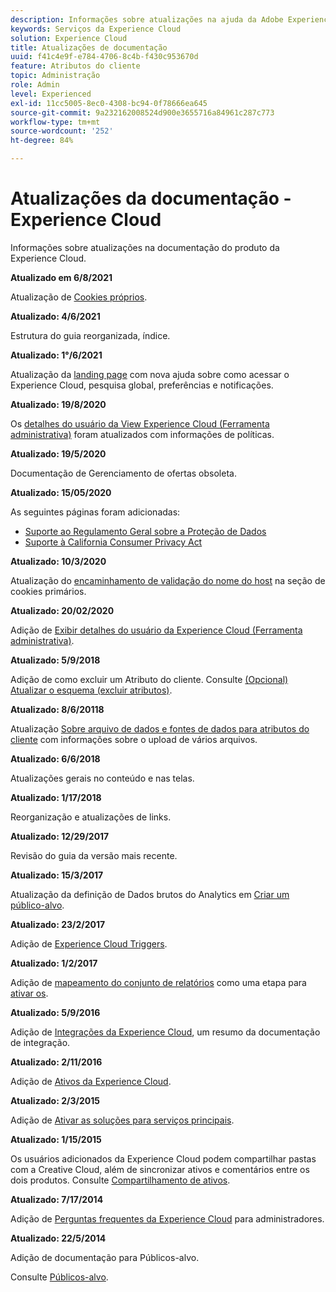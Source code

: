 ```yaml
---
description: Informações sobre atualizações na ajuda da Adobe Experience Cloud.
keywords: Serviços da Experience Cloud
solution: Experience Cloud
title: Atualizações de documentação
uuid: f41c4e9f-e784-4706-8c4b-f430c953670d
feature: Atributos do cliente
topic: Administração
role: Admin
level: Experienced
exl-id: 11cc5005-8ec0-4308-bc94-0f78666ea645
source-git-commit: 9a232162008524d900e3655716a84961c287c773
workflow-type: tm+mt
source-wordcount: '252'
ht-degree: 84%

---
```


# Atualizações da documentação - Experience Cloud

Informações sobre atualizações na documentação do produto da Experience Cloud.

**Atualizado em 6/8/2021**

Atualização de [Cookies próprios](cookies-first-party.md).

**Atualizado: 4/6/2021**

Estrutura do guia reorganizada, índice.

**Atualizado: 1°/6/2021**

Atualização da [landing page](experience-cloud.md) com nova ajuda sobre como acessar o Experience Cloud, pesquisa global, preferências e notificações.

**Atualizado: 19/8/2020**

Os [detalhes do usuário da View Experience Cloud (Ferramenta administrativa)](admin-tool-experience-cloud.md) foram atualizados com informações de políticas.

**Atualizado: 19/5/2020**

Documentação de Gerenciamento de ofertas obsoleta.

**Atualizado: 15/05/2020**

As seguintes páginas foram adicionadas:

* [Suporte ao Regulamento Geral sobre a Proteção de Dados](gdpr.md)
* [Suporte à California Consumer Privacy Act](ccpa.md)

**Atualizado: 10/3/2020**

Atualização do [encaminhamento de validação do nome do host](cookies-first-party.md#validate) na seção de cookies primários.

**Atualizado: 20/02/2020**

Adição de [Exibir detalhes do usuário da Experience Cloud (Ferramenta administrativa)](admin-tool-experience-cloud.md).

**Atualizado: 5/9/2018**

Adição de como excluir um Atributo do cliente. Consulte [(Opcional) Atualizar o esquema (excluir atributos)](t-crs-usecase.md#task_6568898BB7C44A42ABFB86532B89063C).

**Atualizado: 8/6/20118**

Atualização [Sobre arquivo de dados e fontes de dados para atributos do cliente](crs-data-file.md#concept_DE908F362DF24172BFEF48E1797DAF19) com informações sobre o upload de vários arquivos.

**Atualizado: 6/6/2018**

Atualizações gerais no conteúdo e nas telas.

**Atualizado: 1/17/2018**

Reorganização e atualizações de links.

**Atualizado: 12/29/2017**

Revisão do guia da versão mais recente.

**Atualizado: 15/3/2017**

Atualização da definição de Dados brutos do Analytics em [Criar um público-alvo](t-audience-create.md#task_37F407F58BF9459493BB8E968CDFE737).

**Atualizado: 23/2/2017**

Adição de [Experience Cloud Triggers](triggers.md#concept_887B30241B3E4DB0A2553B2996E2D4FB).

**Atualizado: 1/2/2017**

Adição de [mapeamento do conjunto de relatórios](core-services.md#concept_apg_zq2_rw) como uma etapa para [ativar os](core-services.md#concept_07ED1D5C64234E77976E6D572E78FB9C).

**Atualizado: 5/9/2016**

Adição de [Integrações da Experience Cloud](marketing-cloud-integrations.md#concept_9E6D3E37D1E3452E8CCCFA92AF034F90), um resumo da documentação de integração.

**Atualizado: 2/11/2016**

Adição de [Ativos da Experience Cloud](experience-cloud-assets.md#concept_DDA5224C907D4A4F817D795DA0ED64D0).

**Atualizado: 2/3/2015**

Adição de [Ativar as soluções para serviços principais](core-services.md#concept_07ED1D5C64234E77976E6D572E78FB9C).

**Atualizado: 1/15/2015**

Os usuários adicionados da Experience Cloud podem compartilhar pastas com a Creative Cloud, além de sincronizar ativos e comentários entre os dois produtos. Consulte [Compartilhamento de ativos](creative-cloud.md#concept_3E5A34C3459047D5965F900788A9BA68).

**Atualizado: 7/17/2014**

Adição de [Perguntas frequentes da Experience Cloud](faq.md#concept_13219B4E51784577B6FF78AAA203DE91) para administradores.

**Atualizado: 22/5/2014**

Adição de documentação para Públicos-alvo.

Consulte [Públicos-alvo](audience-library.md#topic_679810123CAA4E0CA4FA3417FB0100C7).
